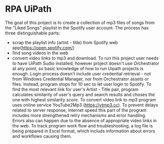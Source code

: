 # RPA UiPath
The goal of this project is to create a collection of mp3 files of songs from the "Liked Songs" playlist in the Spotify user account. The process has three distinguishable parts:
- scrap the playlist info (artist - title) from Spotify web app(https://open.spotify.com/)
- find song videos in the web
- convert video links to mp3 and download.
To run this project user needs to have UiPath Sudio installed, however project doesn't use Orchestrator at any point, so basic knowledge of how to run Uipath projects is enough.
Login process doesn't include user credential retrieval - not from Windows Credential Manager, nor from Orchestrator assets or files. Instead, program stops for 10 sec to let user login to Spotify.
To find the most relevant link for user's Artist - Title pair, program calculates similarity of user's query and search results and choses the one with highest similarity score.
To convert video link to mp3 program uses online service YouTube2Mp3 (https://ytmp3.cc). To prevent delays related to server response, internet speed this part of the program includes more strengthened retry mechanisms and error handling.
Errors also can happen due to the absence of appropriate video links in the web.
To track program work flow and troubleshooting, a log file is being prepared in Excel format, which includs information about errors and workflows causing them.

